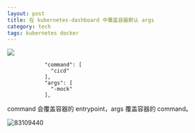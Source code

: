 ```yaml
---
layout: post
title: 在 kubernetes-dashboard 中覆盖容器默认 args
category: tech
tags: kubernetes docker
---
```

![](https://cdn.kelu.org/blog/tags/k8s.jpg)

```
            "command": [
              "cicd"
            ],
            "args": [
              "-mock"
            ],
```

command 会覆盖容器的 entrypoint，args 覆盖容器的 command。

![83109440](https://cdn.kelu.org/blog/2018/08/0831094407.jpg)
